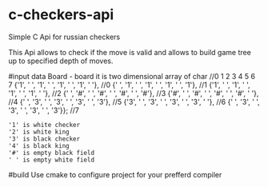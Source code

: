 # c-checkers-api
Simple C Api for russian checkers

This Api allows to check if the move is valid and allows to build game tree up to specified depth of moves.

#input data
Board - board it is two dimensional array of char
        //0    1    2    3    4    5    6    7
        {'1', ' ', '1', ' ', '1', ' ', '1', ' '},  //0
        {' ', '1', ' ', '1', ' ', '1', ' ', '1'},  //1
        {'1', ' ', '1', ' ', '1', ' ', '1', ' '},  //2
        {' ', '#', ' ', '#', ' ', '#', ' ', '#'},  //3
        {'#', ' ', '#', ' ', '#', ' ', '#', ' '},  //4
        {' ', '3', ' ', '3', ' ', '3', ' ', '3'},  //5
        {'3', ' ', '3', ' ', '3', ' ', '3', ' '},  //6
        {' ', '3', ' ', '3', ' ', '3', ' ', '3'}}; //7

    '1' is white checker
    '2' is white king
    '3' is black checker
    '4' is black king
    '#' is empty black field
    ' ' is empty white field

#build
Use cmake to configure project for your prefferd compiler
